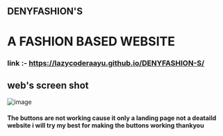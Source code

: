 ## DENYFASHION'S
# A FASHION BASED WEBSITE
### link :- https://lazycoderaayu.github.io/DENYFASHION-S/
## web's screen shot
![image](https://github.com/LazycoderAayu/DENYFASHION-S/assets/153844634/2c679411-5cca-4ed0-8bf4-7794f0482871)
#### The buttons are not working cause it only a landing page not a deataild website i will try my best for making the buttons working thankyou
